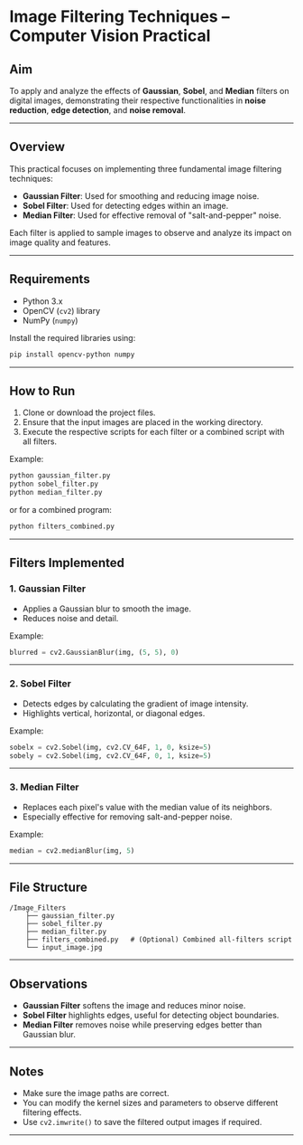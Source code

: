 
# Image Filtering Techniques – Computer Vision Practical

## Aim

To apply and analyze the effects of **Gaussian**, **Sobel**, and **Median** filters on digital images, demonstrating their respective functionalities in **noise reduction**, **edge detection**, and **noise removal**.

---

## Overview

This practical focuses on implementing three fundamental image filtering techniques:

- **Gaussian Filter**: Used for smoothing and reducing image noise.
- **Sobel Filter**: Used for detecting edges within an image.
- **Median Filter**: Used for effective removal of "salt-and-pepper" noise.

Each filter is applied to sample images to observe and analyze its impact on image quality and features.

---

## Requirements

- Python 3.x
- OpenCV (`cv2`) library
- NumPy (`numpy`)

Install the required libraries using:

```bash
pip install opencv-python numpy
```

---

## How to Run

1. Clone or download the project files.
2. Ensure that the input images are placed in the working directory.
3. Execute the respective scripts for each filter or a combined script with all filters.

Example:

```bash
python gaussian_filter.py
python sobel_filter.py
python median_filter.py
```

or for a combined program:

```bash
python filters_combined.py
```

---

## Filters Implemented

### 1. Gaussian Filter
- Applies a Gaussian blur to smooth the image.
- Reduces noise and detail.

Example:

```python
blurred = cv2.GaussianBlur(img, (5, 5), 0)
```

---

### 2. Sobel Filter
- Detects edges by calculating the gradient of image intensity.
- Highlights vertical, horizontal, or diagonal edges.

Example:

```python
sobelx = cv2.Sobel(img, cv2.CV_64F, 1, 0, ksize=5)
sobely = cv2.Sobel(img, cv2.CV_64F, 0, 1, ksize=5)
```

---

### 3. Median Filter
- Replaces each pixel's value with the median value of its neighbors.
- Especially effective for removing salt-and-pepper noise.

Example:

```python
median = cv2.medianBlur(img, 5)
```

---

## File Structure

```
/Image_Filters
    ├── gaussian_filter.py
    ├── sobel_filter.py
    ├── median_filter.py
    ├── filters_combined.py   # (Optional) Combined all-filters script
    └── input_image.jpg
```

---

## Observations

- **Gaussian Filter** softens the image and reduces minor noise.
- **Sobel Filter** highlights edges, useful for detecting object boundaries.
- **Median Filter** removes noise while preserving edges better than Gaussian blur.

---

## Notes

- Make sure the image paths are correct.
- You can modify the kernel sizes and parameters to observe different filtering effects.
- Use `cv2.imwrite()` to save the filtered output images if required.

---
